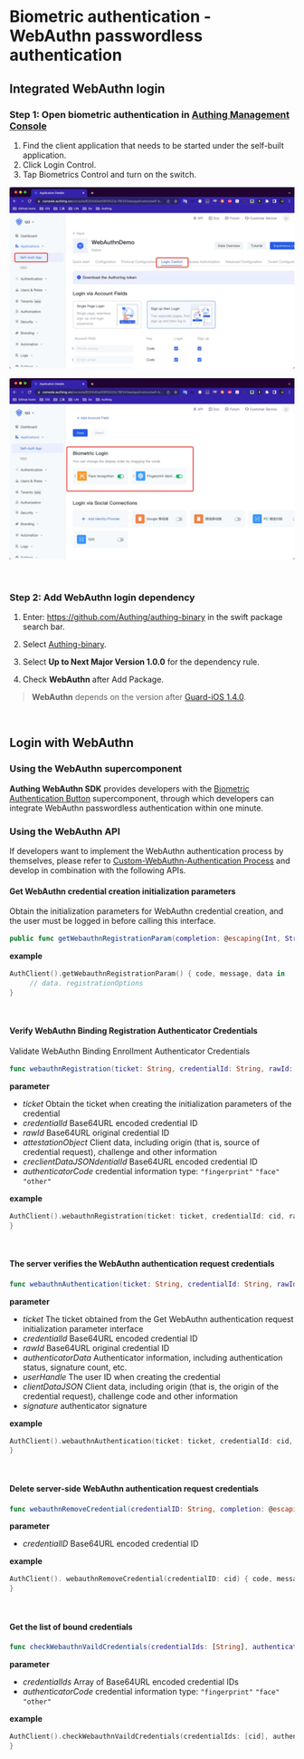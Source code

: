 # Biometric authentication - WebAuthn passwordless authentication

<LastUpdated/>

## Integrated WebAuthn login

### Step 1: Open biometric authentication in [Authing Management Console](https://www.authing.cn/)
1. Find the client application that needs to be started under the self-built application.
2. Click Login Control.
3. Tap Biometrics Control and turn on the switch.
   
![](./images/webauthn1.png)

![](./images/webauthn2.png)

<br>

### Step 2: Add WebAuthn login dependency
1. Enter: https://github.com/Authing/authing-binary in the swift package search bar.

2. Select [Authing-binary](https://github.com/Authing/authing-binary).

3. Select **Up to Next Major Version 1.0.0** for the dependency rule.

4. Check **WebAuthn** after Add Package.

> **WebAuthn** depends on the version after [Guard-iOS 1.4.0](https://github.com/Authing/guard-ios).

<br>

## Login with WebAuthn

### Using the WebAuthn supercomponent

**Authing WebAuthn SDK** provides developers with the [Biometric Authentication Button](../../../reference/sdk-for-ios/component/basic/biometric-login-button.md) supercomponent, through which developers can integrate WebAuthn passwordless authentication within one minute.

### Using the WebAuthn API

If developers want to implement the WebAuthn authentication process by themselves, please refer to [Custom-WebAuthn-Authentication Process](../scenario/webauthn.md) and develop in combination with the following APIs.

#### Get WebAuthn credential creation initialization parameters

Obtain the initialization parameters for WebAuthn credential creation, and the user must be logged in before calling this interface.

```swift
public func getWebauthnRegistrationParam(completion: @escaping(Int, String?, NSDictionary?) -> Void)
```

**example**

```swift
AuthClient().getWebauthnRegistrationParam() { code, message, data in
     // data. registrationOptions
}
```

<br>

#### Verify WebAuthn Binding Registration Authenticator Credentials

Validate WebAuthn Binding Enrollment Authenticator Credentials

```swift
func webauthnRegistration(ticket: String, credentialId: String, rawId: String, attestationObject: String, clientDataJSON: String, authenticatorCode: String, completion: @escaping(Int, String?, NSDictionary?) -> Void)
```

**parameter**

* *ticket* Obtain the ticket when creating the initialization parameters of the credential
* *credentialId* Base64URL encoded credential ID
* *rawId* Base64URL original credential ID
* *attestationObject* Client data, including origin (that is, source of credential request), challenge and other information
* *creclientDataJSONdentialId* Base64URL encoded credential ID
* *authenticatorCode* credential information type: `"fingerprint"` `"face"` `"other"`

**example**

```swift
AuthClient().webauthnRegistration(ticket: ticket, credentialId: cid, rawId: rid, attestationObject: att, clientDataJSON: clidata, authenticatorCode: "face") { code, message, res in
}
```

<br>

#### The server verifies the WebAuthn authentication request credentials

```swift
func webauthnAuthentication(ticket: String, credentialId: String, rawId: String, authenticatorData: String, userHandle: String, clientDataJSON: String, signature: String, completion: @escaping(Int, String?, NSDictionary?) -> Void)
```

**parameter**

* *ticket* The ticket obtained from the Get WebAuthn authentication request initialization parameter interface
* *credentialId* Base64URL encoded credential ID
* *rawId* Base64URL original credential ID
* *authenticatorData* Authenticator information, including authentication status, signature count, etc.
* *userHandle* The user ID when creating the credential
* *clientDataJSON* Client data, including origin (that is, the origin of the credential request), challenge code and other information
* *signature* authenticator signature

**example**

```swift
AuthClient().webauthnAuthentication(ticket: ticket, credentialId: cid, rawId: rawId, authenticatorData: attData, userHandle: userHandle, clientDataJSON: clientData, signature: sig) { code, message, res in
}
```

<br>

#### Delete server-side WebAuthn authentication request credentials

```swift
func webauthnRemoveCredential(credentialID: String, completion: @escaping(Int, String?, NSDictionary?) -> Void)
```

**parameter**

* *credentialID* Base64URL encoded credential ID

**example**

```swift
AuthClient(). webauthnRemoveCredential(credentialID: cid) { code, message, res in
}
```

<br>


#### Get the list of bound credentials

```swift
func checkWebauthnVaildCredentials(credentialIds: [String], authenticatorCode: String, completion: @escaping(Int, String?, NSDictionary?) -> Void)
```

**parameter**

* *credentialIds* Array of Base64URL encoded credential IDs
* *authenticatorCode* credential information type: `"fingerprint"` `"face"` `"other"`

**example**

```swift
AuthClient().checkWebauthnVaildCredentials(credentialIds: [cid], authenticatorCode: "face") { code, message, res in
}
```

<br>